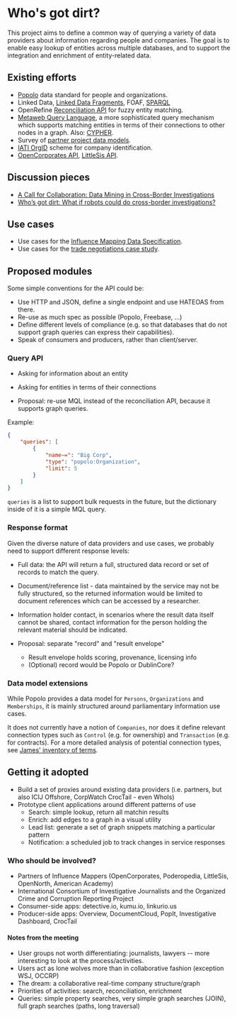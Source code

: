 # Who's got dirt?

This project aims to define a common way of querying a variety of data providers about information regarding people and companies. The goal is to enable easy lookup of entities across multiple databases, and to support the integration and enrichment of entity-related data.

## Existing efforts

* [Popolo](http://www.popoloproject.com/) data standard for people and organizations.
* Linked Data, [Linked Data Fragments](http://linkeddatafragments.org/), FOAF, [SPARQL](http://www.w3.org/TR/rdf-sparql-query/)
* OpenRefine [Reconciliation API](https://github.com/OpenRefine/OpenRefine/wiki/Reconciliation-Service-API) for fuzzy entity matching.
* [Metaweb Query Language](http://wiki.freebase.com/wiki/MQL), a more sophisticated query mechanism which supports matching entities in terms of their connections to other nodes in a graph. Also: [CYPHER](http://neo4j.com/developer/cypher-query-language/).
* Survey of [partner project data models](https://docs.google.com/spreadsheets/d/1on99aF9QVWOwqZDtla9RLX5Wza6MHxbb4apZwbtHK-w/edit).
* [IATI OrgID](http://iatistandard.org/201/codelists/OrganisationRegistrationAgency/) scheme for company identification.
* [OpenCorporates API](https://api.opencorporates.com/), [LittleSis API](http://api.littlesis.org/).

## Discussion pieces

* [A Call for Collaboration: Data Mining in Cross-Border Investigations](http://gijn.org/2015/05/19/a-call-for-collaboration-data-mining-in-cross-border-investigations/)
* [Who’s got dirt: What if robots could do cross-border investigations?](https://ijnet.org/en/blog/who%E2%80%99s-got-dirt-what-if-robots-could-do-cross-border-investigations)

## Use cases

* Use cases for the [Influence Mapping Data Specification](https://docs.google.com/document/d/1PBH9WvwiJ899hJHCxoEdg6Ty6HHF21xYxi5QGgv5rak/edit#).
* Use cases for the [trade negotiations case study](https://docs.google.com/document/d/11FMG2KlNigZkMhmdlHo1KynNAP8cY4hYEJCtYXBPsCI/edit).

## Proposed modules

Some simple conventions for the API could be: 

* Use HTTP and JSON, define a single endpoint and use HATEOAS from there.
* Re-use as much spec as possible (Popolo, Freebase, ...)
* Define different levels of compliance (e.g. so that databases that do not support graph queries can express their capabilities). 
* Speak of consumers and producers, rather than client/server.

### Query API

* Asking for information about an entity
* Asking for entities in terms of their connections

* Proposal: re-use MQL instead of the reconciliation API, because it supports graph queries.

Example:

```json
{
    "queries": [
        {
            "name~=": "Big Corp",
            "type": "popolo:Organization",
            "limit": 5
        }
    ]
}
```

``queries`` is a list to support bulk requests in the future, but the dictionary inside of it is a simple MQL query.

### Response format

Given the diverse nature of data providers and use cases, we probably need to support different response levels:

* Full data: the API will return a full, structured data record or set of records to match the query.
* Document/reference list - data maintained by the service may not be fully structured, so the returned information would be limited to document references which can be accessed by a researcher.
* Information holder contact, in scenarios where the result data itself cannot be shared, contact information for the person holding the relevant material should be indicated.

* Proposal: separate "record" and "result envelope"
    * Result envelope holds scoring, provenance, licensing info
    * (Optional) record would be Popolo or DublinCore?

### Data model extensions

While Popolo provides a data model for ``Persons``, ``Organizations`` and ``Memberships``, it is mainly structured around parliamentary information use cases.

It does not currently have a notion of ``Companies``, nor does it define relevant connection types such as ``Control`` (e.g. for ownership) and ``Transaction`` (e.g. for contracts). For a more detailed analysis of potential connection types, see [James' inventory of terms](https://docs.google.com/spreadsheets/d/1on99aF9QVWOwqZDtla9RLX5Wza6MHxbb4apZwbtHK-w/edit#gid=917587019).  

## Getting it adopted

* Build a set of proxies around existing data providers (i.e. partners, but also ICIJ Offshore, CorpWatch CrocTail - even WhoIs)
* Prototype client applications around different patterns of use
    * Search: simple lookup, return all matchin results
    * Enrich: add edges to a graph in a visual utility
    * Lead list: generate a set of graph snippets matching a particular pattern
    * Notification: a scheduled job to track changes in service responses

### Who should be involved?

* Partners of Influence Mappers (OpenCorporates, Poderopedia, LittleSis, OpenNorth, American Academy)
* International Consortium of Investigative Journalists and the Organized Crime and Corruption Reporting Project 
* Consumer-side apps: detective.io, kumu.io, linkurio.us
* Producer-side apps: Overview, DocumentCloud, PopIt, Investigative Dashboard, CrocTail





#### Notes from the meeting

* User groups not worth differentiating: journalists, lawyers -- more interesting to look at the process/activities.
* Users act as lone wolves more than in collaborative fashion (exception WSJ, OCCRP)
* The dream: a collaborative real-time company structure/graph 
* Priorities of activities: search, reconciliation, enrichment 
* Queries: simple property searches, very simple graph searches (JOIN), full graph searches (paths, long traversal)
